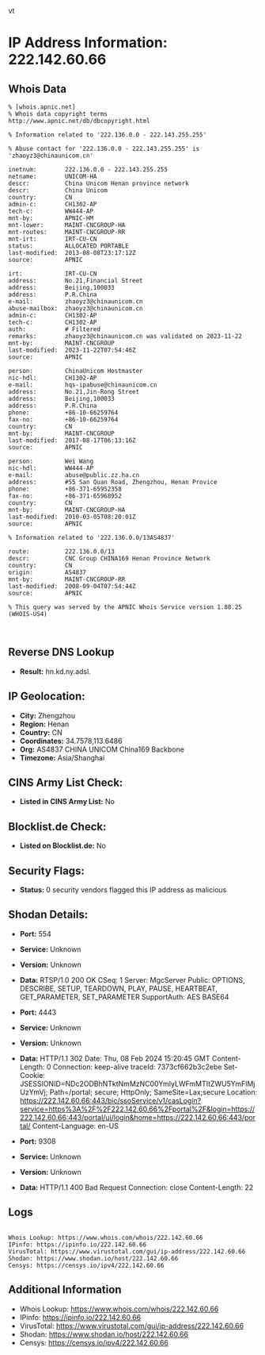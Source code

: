 vt
# IP Address Information: 222.142.60.66

## Whois Data
```
% [whois.apnic.net]
% Whois data copyright terms    http://www.apnic.net/db/dbcopyright.html

% Information related to '222.136.0.0 - 222.143.255.255'

% Abuse contact for '222.136.0.0 - 222.143.255.255' is 'zhaoyz3@chinaunicom.cn'

inetnum:        222.136.0.0 - 222.143.255.255
netname:        UNICOM-HA
descr:          China Unicom Henan province network
descr:          China Unicom
country:        CN
admin-c:        CH1302-AP
tech-c:         WW444-AP
mnt-by:         APNIC-HM
mnt-lower:      MAINT-CNCGROUP-HA
mnt-routes:     MAINT-CNCGROUP-RR
mnt-irt:        IRT-CU-CN
status:         ALLOCATED PORTABLE
last-modified:  2013-08-08T23:17:12Z
source:         APNIC

irt:            IRT-CU-CN
address:        No.21,Financial Street
address:        Beijing,100033
address:        P.R.China
e-mail:         zhaoyz3@chinaunicom.cn
abuse-mailbox:  zhaoyz3@chinaunicom.cn
admin-c:        CH1302-AP
tech-c:         CH1302-AP
auth:           # Filtered
remarks:        zhaoyz3@chinaunicom.cn was validated on 2023-11-22
mnt-by:         MAINT-CNCGROUP
last-modified:  2023-11-22T07:54:46Z
source:         APNIC

person:         ChinaUnicom Hostmaster
nic-hdl:        CH1302-AP
e-mail:         hqs-ipabuse@chinaunicom.cn
address:        No.21,Jin-Rong Street
address:        Beijing,100033
address:        P.R.China
phone:          +86-10-66259764
fax-no:         +86-10-66259764
country:        CN
mnt-by:         MAINT-CNCGROUP
last-modified:  2017-08-17T06:13:16Z
source:         APNIC

person:         Wei Wang
nic-hdl:        WW444-AP
e-mail:         abuse@public.zz.ha.cn
address:        #55 San Quan Road, Zhengzhou, Henan Provice
phone:          +86-371-65952358
fax-no:         +86-371-65968952
country:        CN
mnt-by:         MAINT-CNCGROUP-HA
last-modified:  2010-03-05T08:20:01Z
source:         APNIC

% Information related to '222.136.0.0/13AS4837'

route:          222.136.0.0/13
descr:          CNC Group CHINA169 Henan Province Network
country:        CN
origin:         AS4837
mnt-by:         MAINT-CNCGROUP-RR
last-modified:  2008-09-04T07:54:44Z
source:         APNIC

% This query was served by the APNIC Whois Service version 1.88.25 (WHOIS-US4)



```
## Reverse DNS Lookup
- **Result:** hn.kd.ny.adsl.

## IP Geolocation:
- **City:** Zhengzhou
- **Region:** Henan
- **Country:** CN
- **Coordinates:** 34.7578,113.6486
- **Org:** AS4837 CHINA UNICOM China169 Backbone
- **Timezone:** Asia/Shanghai

## CINS Army List Check:
- **Listed in CINS Army List:** 
No

## Blocklist.de Check:
- **Listed on Blocklist.de:** 
No

## Security Flags:
- **Status:** 0 security vendors flagged this IP address as malicious

## Shodan Details:
- **Port:** 554
- **Service:** Unknown
- **Version:** Unknown
- **Data:** RTSP/1.0 200 OK
CSeq: 1
Server: MgcServer
Public: OPTIONS, DESCRIBE, SETUP, TEARDOWN, PLAY, PAUSE, HEARTBEAT, GET_PARAMETER, SET_PARAMETER
SupportAuth: AES BASE64



- **Port:** 4443
- **Service:** Unknown
- **Version:** Unknown
- **Data:** HTTP/1.1 302 
Date: Thu, 08 Feb 2024 15:20:45 GMT
Content-Length: 0
Connection: keep-alive
traceId: 7373cf662b3c2ebe
Set-Cookie: JSESSIONID=NDc2ODBhNTktNmMzNC00YmIyLWFmMTItZWU5YmFlMjUzYmVj; Path=/portal; secure; HttpOnly; SameSite=Lax;secure
Location: https://222.142.60.66:443/bic/ssoService/v1/casLogin?service=https%3A%2F%2F222.142.60.66%2Fportal%2F&login=https://222.142.60.66:443/portal/ui/login&home=https://222.142.60.66:443/portal/
Content-Language: en-US



- **Port:** 9308
- **Service:** Unknown
- **Version:** Unknown
- **Data:** HTTP/1.1 400 Bad Request
Connection: close
Content-Length: 22



## Logs
```

Whois Lookup: https://www.whois.com/whois/222.142.60.66
IPinfo: https://ipinfo.io/222.142.60.66
VirusTotal: https://www.virustotal.com/gui/ip-address/222.142.60.66
Shodan: https://www.shodan.io/host/222.142.60.66
Censys: https://censys.io/ipv4/222.142.60.66

```
## Additional Information
- Whois Lookup: https://www.whois.com/whois/222.142.60.66
- IPinfo: https://ipinfo.io/222.142.60.66
- VirusTotal: https://www.virustotal.com/gui/ip-address/222.142.60.66
- Shodan: https://www.shodan.io/host/222.142.60.66
- Censys: https://censys.io/ipv4/222.142.60.66

